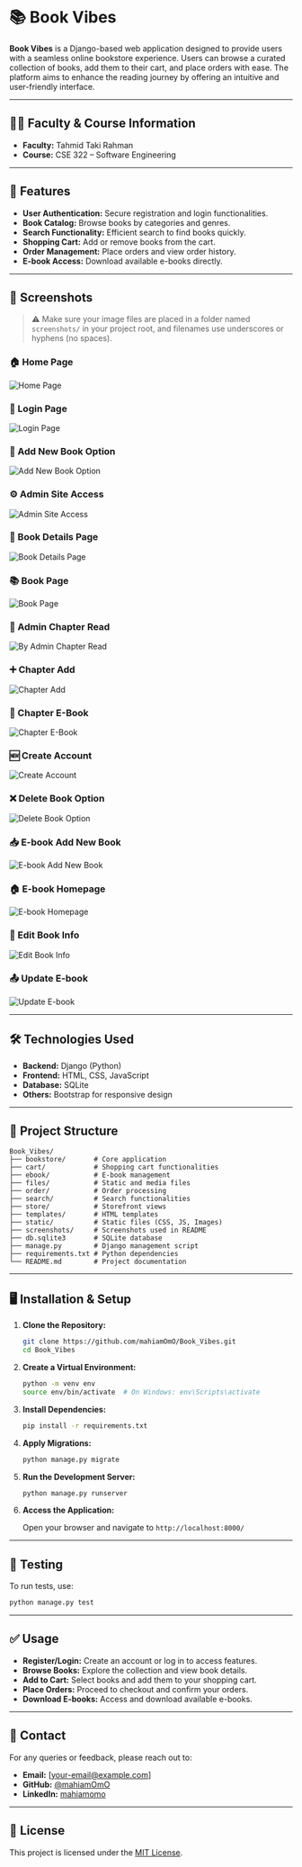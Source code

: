 # 📚 Book Vibes

**Book Vibes** is a Django-based web application designed to provide users with a seamless online bookstore experience. Users can browse a curated collection of books, add them to their cart, and place orders with ease. The platform aims to enhance the reading journey by offering an intuitive and user-friendly interface.

---

## 🧑‍🏫 Faculty & Course Information

- **Faculty:** Tahmid Taki Rahman  
- **Course:** CSE 322 – Software Engineering

---

## 🚀 Features

- **User Authentication:** Secure registration and login functionalities.
- **Book Catalog:** Browse books by categories and genres.
- **Search Functionality:** Efficient search to find books quickly.
- **Shopping Cart:** Add or remove books from the cart.
- **Order Management:** Place orders and view order history.
- **E-book Access:** Download available e-books directly.

---

## 📸 Screenshots

> ⚠️ Make sure your image files are placed in a folder named `screenshots/` in your project root, and filenames use underscores or hyphens (no spaces).

### 🏠 Home Page  
![Home Page](./screenshot/home_page.png)

### 🔐 Login Page  
![Login Page](screenshots/login_page.png)

### 📝 Add New Book Option  
![Add New Book Option](screenshots/add_new_book_option.png)

### ⚙️ Admin Site Access  
![Admin Site Access](screenshots/admin_site_access.png)

### 📖 Book Details Page  
![Book Details Page](screenshots/book_details_page.png)

### 📚 Book Page  
![Book Page](screenshots/book_page.png)

### 📘 Admin Chapter Read  
![By Admin Chapter Read](screenshots/by_admin_chapter_read.png)

### ➕ Chapter Add  
![Chapter Add](screenshots/chapter_add.png)

### 📘 Chapter E-Book  
![Chapter E-Book](screenshots/chapter_ebook.png)

### 🆕 Create Account  
![Create Account](screenshots/create_account.png)

### ❌ Delete Book Option  
![Delete Book Option](screenshots/delete_book_option.png)

### 📥 E-book Add New Book  
![E-book Add New Book](screenshots/ebook_add_new_book.png)

### 🏠 E-book Homepage  
![E-book Homepage](screenshots/ebook_homepage.png)

### 📝 Edit Book Info  
![Edit Book Info](screenshots/edit_book_info.png)

### 📤 Update E-book  
![Update E-book](screenshots/update_ebook.png)

---

## 🛠️ Technologies Used

- **Backend:** Django (Python)
- **Frontend:** HTML, CSS, JavaScript
- **Database:** SQLite
- **Others:** Bootstrap for responsive design

---

## 📂 Project Structure

```
Book_Vibes/
├── bookstore/       # Core application
├── cart/            # Shopping cart functionalities
├── ebook/           # E-book management
├── files/           # Static and media files
├── order/           # Order processing
├── search/          # Search functionalities
├── store/           # Storefront views
├── templates/       # HTML templates
├── static/          # Static files (CSS, JS, Images)
├── screenshots/     # Screenshots used in README
├── db.sqlite3       # SQLite database
├── manage.py        # Django management script
├── requirements.txt # Python dependencies
└── README.md        # Project documentation
```

---

## 🖥️ Installation & Setup

1. **Clone the Repository:**

   ```bash
   git clone https://github.com/mahiamOmO/Book_Vibes.git
   cd Book_Vibes
   ```

2. **Create a Virtual Environment:**

   ```bash
   python -m venv env
   source env/bin/activate  # On Windows: env\Scripts\activate
   ```

3. **Install Dependencies:**

   ```bash
   pip install -r requirements.txt
   ```

4. **Apply Migrations:**

   ```bash
   python manage.py migrate
   ```

5. **Run the Development Server:**

   ```bash
   python manage.py runserver
   ```

6. **Access the Application:**

   Open your browser and navigate to `http://localhost:8000/`

---

## 🧪 Testing

To run tests, use:

```bash
python manage.py test
```

---

## ✅ Usage

- **Register/Login:** Create an account or log in to access features.
- **Browse Books:** Explore the collection and view book details.
- **Add to Cart:** Select books and add them to your shopping cart.
- **Place Orders:** Proceed to checkout and confirm your orders.
- **Download E-books:** Access and download available e-books.

---

## 📧 Contact

For any queries or feedback, please reach out to:

- **Email:** [your-email@example.com]
- **GitHub:** [@mahiamOmO](https://github.com/mahiamOmO)
- **LinkedIn:** [mahiamomo](https://www.linkedin.com/in/mahiamomo12/)

---

## 📄 License

This project is licensed under the [MIT License](LICENSE).
